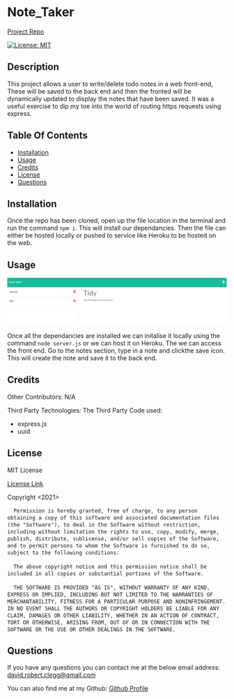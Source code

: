 # Note_Taker

  [Project Repo](https://github.com/Cleggatron/Note_Taker)
  
  [![License: MIT](https://img.shields.io/badge/License-MIT-yellow.svg)](https://opensource.org/licenses/MIT)

  ## Description

  This project allows a user to write/delete todo notes in a web front-end, These will be saved to the back end and then the fronted will be dynamically updated to display the notes that have been saved. It was a useful exercise to dip my toe into the world of routing https requests using express.

  ## Table Of Contents

  - [Installation](#installation)
  - [Usage](#usage)
  - [Credits](#credits)
  - [License](#license)
  - [Questions](#questions)

  ## Installation

  Once the repo has been cloned, open up the file location in the terminal and run the command `npm i`. This will install our dependancies. Then the file can either be hosted locally or pushed to service like Heroku to be hosted on the web.

  ## Usage

  ![File In Action](./Screenshot.PNG)

  Once all the dependancies are installed we can initalise it locally using the command `node server.js` or we can host it on Heroku. The we can access the front end. Go to the notes section, type in a note and clickthe save icon. This will create the note and save it to the back end.

  ## Credits

  Other Contributors: 
  N/A

  Third Party Technologies:
  The Third Party Code used:
 - express.js
 -  uuid


  ## License
  MIT License

  [License Link](https://opensource.org/licenses/MIT)

  Copyright <2021> <David Clegg>

      Permission is hereby granted, free of charge, to any person obtaining a copy of this software and associated documentation files (the "Software"), to deal in the Software without restriction, including without limitation the rights to use, copy, modify, merge, publish, distribute, sublicense, and/or sell copies of the Software, and to permit persons to whom the Software is furnished to do so, subject to the following conditions:
      
      The above copyright notice and this permission notice shall be included in all copies or substantial portions of the Software.
      
      THE SOFTWARE IS PROVIDED "AS IS", WITHOUT WARRANTY OF ANY KIND, EXPRESS OR IMPLIED, INCLUDING BUT NOT LIMITED TO THE WARRANTIES OF MERCHANTABILITY, FITNESS FOR A PARTICULAR PURPOSE AND NONINFRINGEMENT. IN NO EVENT SHALL THE AUTHORS OR COPYRIGHT HOLDERS BE LIABLE FOR ANY CLAIM, DAMAGES OR OTHER LIABILITY, WHETHER IN AN ACTION OF CONTRACT, TORT OR OTHERWISE, ARISING FROM, OUT OF OR IN CONNECTION WITH THE SOFTWARE OR THE USE OR OTHER DEALINGS IN THE SOFTWARE.  

  ## Questions

  If you have any questions you can contact me at the below email address:
  david.robert.clegg@gmail.com

  You can also find me at my Github:
  [Github Profile](https://github.com/Cleggatron)

